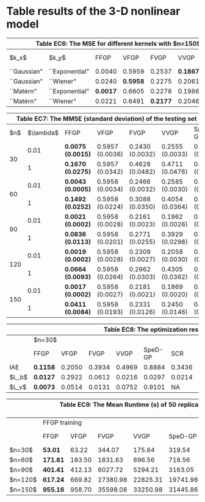# Table results of the 3-D nonlinear model

<table class="tg"><thead>
  <tr>
    <th class="tg-c3ow" colspan="7">Table EC6: The MSE for different kernels with $n=150$</th>
  </tr></thead>
<tbody>
  <tr>
    <td class="tg-c3ow">$k_x$</td>
    <td class="tg-c3ow">$k_y$</td>
    <td class="tg-c3ow">FFGP</td>
    <td class="tg-c3ow">VFGP</td>
    <td class="tg-c3ow">FVGP</td>
    <td class="tg-c3ow">VVGP</td>
    <td class="tg-c3ow">SpeD-GP</td>
  </tr>
  <tr>
    <td class="tg-c3ow">``Gaussian"</td>
    <td class="tg-c3ow">``Exponential"</td>
    <td class="tg-c3ow">0.0040</td>
    <td class="tg-c3ow">0.5959</td>
    <td class="tg-c3ow">0.2537</td>
    <td class="tg-7btt"><b>0.1867</td>
    <td class="tg-c3ow">0.6887</td>
  </tr>
  <tr>
    <td class="tg-c3ow">``Gaussian"</td>
    <td class="tg-c3ow">``Wiener"</td>
    <td class="tg-c3ow">0.0240</td>
    <td class="tg-7btt"><b>0.5958</td>
    <td class="tg-c3ow">0.2275</td>
    <td class="tg-c3ow">0.2061</td>
    <td class="tg-7btt"><b>0.6236</td>
  </tr>
  <tr>
    <td class="tg-c3ow">``Mat&eacutern"</td>
    <td class="tg-c3ow">``Exponential"</td>
    <td class="tg-7btt"><b>0.0017</td>
    <td class="tg-c3ow">0.6605</td>
    <td class="tg-c3ow">0.2278</td>
    <td class="tg-c3ow">0.1986</td>
    <td class="tg-c3ow">0.6312</td>
  </tr>
  <tr>
    <td class="tg-c3ow">``Mat&eacutern"</td>
    <td class="tg-c3ow">``Wiener"</td>
    <td class="tg-c3ow">0.0221</td>
    <td class="tg-c3ow">0.6491</td>
    <td class="tg-7btt"><b>0.2177</td>
    <td class="tg-c3ow">0.2046</td>
    <td class="tg-c3ow">0.6267</td>
  </tr>
</tbody></table>



<table class="tg"><thead>
  <tr>
    <th class="tg-c3ow" colspan="8">Table EC7: The MMSE (standard deviation) of the testing set of 50 replicates</th>
  </tr></thead>
<tbody>
  <tr>
    <td class="tg-c3ow">$n$</td>
    <td class="tg-c3ow">$\lambda$</td>
    <td class="tg-c3ow">FFGP</td>
    <td class="tg-c3ow">VFGP</td>
    <td class="tg-c3ow">FVGP</td>
    <td class="tg-c3ow">VVGP</td>
    <td class="tg-c3ow">SpeD-GP</td>
    <td class="tg-baqh">SCR</td>
  </tr>
  <tr>
    <td class="tg-baqh" rowspan="2">30</td>
    <td class="tg-baqh">0.01</td>
    <td class="tg-amwm"><b>0.0075 (0.0015)</td>
    <td class="tg-baqh">0.5957 (0.0036)</td>
    <td class="tg-baqh">0.2430 (0.0032)</td>
    <td class="tg-baqh">0.2555 (0.0033)</td>
    <td class="tg-baqh">0.6717 (0.0029)</td>
    <td class="tg-baqh">0.0124 (0.0015)</td>
  </tr>
  <tr>
    <td class="tg-baqh">1</td>
    <td class="tg-amwm"><b>0.1670 (0.0275)</td>
    <td class="tg-baqh">0.5957 (0.0342)</td>
    <td class="tg-baqh">0.4628 (0.0482)</td>
    <td class="tg-baqh">0.4711 (0.0476)</td>
    <td class="tg-baqh">0.7217 (0.0287)</td>
    <td class="tg-baqh">0.2975 (0.0298)</td>
  </tr>
  <tr>
    <td class="tg-c3ow" rowspan="2">60</td>
    <td class="tg-c3ow">0.01</td>
    <td class="tg-7btt"><b>0.0043 (0.0005)</td>
    <td class="tg-c3ow">0.5958 (0.0034)</td>
    <td class="tg-c3ow">0.2466 (0.0032)</td>
    <td class="tg-c3ow">0.2585 (0.0030)</td>
    <td class="tg-c3ow">0.7370 (0.0017)</td>
    <td class="tg-baqh">0.0113 (0.0012)</td>
  </tr>
  <tr>
    <td class="tg-baqh">1</td>
    <td class="tg-amwm"><b>0.1492 (0.0252)</td>
    <td class="tg-baqh">0.5958 (0.0224)</td>
    <td class="tg-baqh">0.3088 (0.0350)</td>
    <td class="tg-baqh">0.4054 (0.0364)</td>
    <td class="tg-baqh">0.7656 (0.0277)</td>
    <td class="tg-baqh">0.1641 (0.0264)</td>
  </tr>
  <tr>
    <td class="tg-baqh" rowspan="2">90</td>
    <td class="tg-baqh">0.01</td>
    <td class="tg-amwm"><b>0.0021 (0.0002)</td>
    <td class="tg-baqh">0.5958 (0.0028)</td>
    <td class="tg-baqh">0.2161 (0.0023)</td>
    <td class="tg-baqh">0.1962 (0.0026)</td>
    <td class="tg-baqh">0.7022 (0.0037)</td>
    <td class="tg-baqh">0.0073 (0.0007)</td>
  </tr>
  <tr>
    <td class="tg-baqh">1</td>
    <td class="tg-amwm"><b>0.0836 (0.0113)</td>
    <td class="tg-baqh">0.5958 (0.0201)</td>
    <td class="tg-baqh">0.2771 (0.0255)</td>
    <td class="tg-baqh">0.3929 (0.0298)</td>
    <td class="tg-baqh">0.7339 (0.0321)</td>
    <td class="tg-baqh">0.1459 (0.0187)</td>
  </tr>
  <tr>
    <td class="tg-baqh" rowspan="2">120</td>
    <td class="tg-baqh">0.01</td>
    <td class="tg-amwm"><b>0.0019 (0.0002)</td>
    <td class="tg-baqh">0.5958 (0.0028)</td>
    <td class="tg-baqh">0.2309 (0.0027)</td>
    <td class="tg-baqh">0.2058 (0.0030)</td>
    <td class="tg-baqh">0.7201 (0.0018)</td>
    <td class="tg-baqh">0.0063 (0.0007)</td>
  </tr>
  <tr>
    <td class="tg-c3ow">1</td>
    <td class="tg-7btt"><b>0.0664 (0.0093)</td>
    <td class="tg-c3ow">0.5958 (0.0264)</td>
    <td class="tg-c3ow">0.2962 (0.0303)</td>
    <td class="tg-c3ow">0.4305 (0.0362)</td>
    <td class="tg-c3ow">0.7383 (0.0187)</td>
    <td class="tg-baqh">0.1397 (0.0177)</td>
  </tr>
  <tr>
    <td class="tg-c3ow" rowspan="2">150</td>
    <td class="tg-c3ow">0.01</td>
    <td class="tg-7btt"><b>0.0017 (0.0002)</td>
    <td class="tg-c3ow">0.5958 (0.0027)</td>
    <td class="tg-c3ow">0.2181 (0.0021)</td>
    <td class="tg-c3ow">0.1869 (0.0020)</td>
    <td class="tg-c3ow">0.6220 (0.0020)</td>
    <td class="tg-baqh">0.0068 (0.0006)</td>
  </tr>
  <tr>
    <td class="tg-c3ow">1</td>
    <td class="tg-7btt"><b>0.0411 (0.0084)</td>
    <td class="tg-c3ow">0.5958 (0.0193)</td>
    <td class="tg-c3ow">0.2331 (0.0126)</td>
    <td class="tg-c3ow">0.2450 (0.0146)</td>
    <td class="tg-c3ow">0.6265 (0.0098)</td>
    <td class="tg-baqh">0.1150 (0.0119)</td>
  </tr>
</tbody></table>



<table class="tg"><thead>
  <tr>
    <th class="tg-c3ow"></th>
    <th class="tg-c3ow" colspan="12">Table EC8: The optimization results with $n=30$ and $n=150$</th>
  </tr></thead>
<tbody>
  <tr>
    <td class="tg-c3ow"></td>
    <td class="tg-c3ow" colspan="6">$n=30$</td>
    <td class="tg-c3ow" colspan="6">$n=50$</td>
  </tr>
  <tr>
    <td class="tg-c3ow"></td>
    <td class="tg-c3ow">FFGP</td>
    <td class="tg-c3ow">VFGP</td>
    <td class="tg-c3ow">FVGP</td>
    <td class="tg-c3ow">VVGP</td>
    <td class="tg-c3ow">SpeD-GP</td>
    <td class="tg-c3ow">SCR</td>
    <td class="tg-c3ow">FFGP</td>
    <td class="tg-c3ow">VFGP</td>
    <td class="tg-c3ow">FVGP</td>
    <td class="tg-c3ow">VVGP</td>
    <td class="tg-c3ow">SpeD-GP</td>
    <td class="tg-c3ow">SCR</td>
  </tr>
  <tr>
    <td class="tg-c3ow">IAE</td>
    <td class="tg-7btt"><b>0.1158</td>
    <td class="tg-c3ow">0.2050</td>
    <td class="tg-c3ow">0.3934</td>
    <td class="tg-c3ow">0.4969</td>
    <td class="tg-c3ow">0.8884</td>
    <td class="tg-c3ow">0.3436</td>
    <td class="tg-7btt"><b>0.0043</td>
    <td class="tg-c3ow">0.0115</td>
    <td class="tg-c3ow">0.0199</td>
    <td class="tg-c3ow">0.4590</td>
    <td class="tg-c3ow">0.8598</td>
    <td class="tg-c3ow">0.0095</td>
  </tr>
  <tr>
    <td class="tg-c3ow">$L_b$</td>
    <td class="tg-7btt"><b>0.0127</td>
    <td class="tg-c3ow">0.2922</td>
    <td class="tg-c3ow">0.0612</td>
    <td class="tg-c3ow">0.0216</td>
    <td class="tg-c3ow">0.0297</td>
    <td class="tg-c3ow">0.0214</td>
    <td class="tg-7btt"><b>0.0055</td>
    <td class="tg-c3ow">0.0201</td>
    <td class="tg-c3ow">0.0327</td>
    <td class="tg-c3ow">0.3540</td>
    <td class="tg-c3ow">0.0964</td>
    <td class="tg-c3ow">0.0065</td>
  </tr>
  <tr>
    <td class="tg-c3ow">$L_v$</td>
    <td class="tg-7btt"><b>0.0073</td>
    <td class="tg-c3ow">0.0514</td>
    <td class="tg-c3ow">0.0131</td>
    <td class="tg-c3ow">0.0752</td>
    <td class="tg-c3ow">0.9101</td>
    <td class="tg-c3ow">NA</td>
    <td class="tg-7btt"><b>0.0044</td>
    <td class="tg-c3ow">0.0050</td>
    <td class="tg-c3ow">0.0187</td>
    <td class="tg-c3ow">20.5023</td>
    <td class="tg-c3ow">0.0331</td>
    <td class="tg-c3ow">NA</td>
  </tr>
</tbody></table>




 <table class="tg"><thead>
  <tr>
    <th class="tg-c3ow"></th>
    <th class="tg-c3ow" colspan="12">Table EC9: The Mean Runtime (s) of 50 replicates for different methods for training and the runtime (s) for robust optimization</th>
  </tr></thead>
<tbody>
  <tr>
    <td class="tg-c3ow"></td>
    <td class="tg-c3ow" colspan="6">FFGP training</td>
    <td class="tg-c3ow" colspan="6">Robust optimization</td>
  </tr>
  <tr>
    <td class="tg-c3ow"></td>
    <td class="tg-c3ow">FFGP</td>
    <td class="tg-c3ow">VFGP</td>
    <td class="tg-c3ow">FVGP</td>
    <td class="tg-c3ow">VVGP</td>
    <td class="tg-c3ow">SpeD-GP</td>
    <td class="tg-c3ow">SCR</td>
    <td class="tg-c3ow">FFGP</td>
    <td class="tg-c3ow">VFGP</td>
    <td class="tg-c3ow">FVGP</td>
    <td class="tg-c3ow">VVGP</td>
    <td class="tg-c3ow">SpeD-GP</td>
    <td class="tg-c3ow">SCR</td>
  </tr>
  <tr>
    <td class="tg-c3ow">$n=30$</td>
    <td class="tg-7btt"><b>53.01</td>
    <td class="tg-c3ow">63.22</td>
    <td class="tg-c3ow">344.07</td>
    <td class="tg-c3ow">175.64</td>
    <td class="tg-c3ow">319.54</td>
    <td class="tg-c3ow">732.01</td>
    <td class="tg-7btt"><b>214.32</td>
    <td class="tg-c3ow">1191.84</td>
    <td class="tg-c3ow">1601.37</td>
    <td class="tg-c3ow">896.14</td>
    <td class="tg-c3ow">817.80</td>
    <td class="tg-c3ow">2619.51</td>
  </tr>
  <tr>
    <td class="tg-c3ow">$n=60$</td>
    <td class="tg-7btt"><b>171.81</td>
    <td class="tg-c3ow">183.50</td>
    <td class="tg-c3ow">1831.63</td>
    <td class="tg-c3ow">896.56</td>
    <td class="tg-c3ow">718.56</td>
    <td class="tg-c3ow">1503.74</td>
    <td class="tg-7btt">-</td>
    <td class="tg-c3ow">-</td>
    <td class="tg-c3ow">-</td>
    <td class="tg-c3ow">-</td>
    <td class="tg-c3ow">-</td>
    <td class="tg-c3ow">-</td>
  </tr>
  <tr>
    <td class="tg-c3ow">$n=90$</td>
    <td class="tg-7btt"><b>401.41</td>
    <td class="tg-c3ow">412.13</td>
    <td class="tg-c3ow">6027.72</td>
    <td class="tg-c3ow">5294.21</td>
    <td class="tg-c3ow">3163.05</td>
    <td class="tg-c3ow">1767.33</td>
    <td class="tg-c3ow">-</td>
    <td class="tg-c3ow">-</td>
    <td class="tg-c3ow">-</td>
    <td class="tg-7btt">-</td>
    <td class="tg-c3ow">-</td>
    <td class="tg-c3ow">-</td>
  </tr>
  <tr>
    <td class="tg-c3ow">$n=120$</td>
    <td class="tg-7btt"><b>617.24</td>
    <td class="tg-c3ow">669.82</td>
    <td class="tg-c3ow">27380.98</td>
    <td class="tg-c3ow">22825.31</td>
    <td class="tg-c3ow">19741.98</td>
    <td class="tg-c3ow">1769.15</td>
    <td class="tg-c3ow">-</td>
    <td class="tg-c3ow">-</td>
    <td class="tg-c3ow">-</td>
    <td class="tg-c3ow">-</td>
    <td class="tg-c3ow">-</td>
    <td class="tg-c3ow">-</td>
  </tr>
  <tr>
    <td class="tg-c3ow">$n=150$</td>
    <td class="tg-7btt"><b>955.16</td>
    <td class="tg-c3ow">958.70</td>
    <td class="tg-c3ow">35598.08</td>
    <td class="tg-c3ow">33250.98</td>
    <td class="tg-c3ow">31445.86</td>
    <td class="tg-c3ow">3104.00</td>
    <td class="tg-7btt"><b>274.69</td>
    <td class="tg-c3ow">1429.53</td>
    <td class="tg-c3ow">4482.31</td>
    <td class="tg-c3ow">1424.01</td>
    <td class="tg-c3ow">1298.12</td>
    <td class="tg-c3ow">3601.18</td>
  </tr>
</tbody></table>


